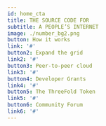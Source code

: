 ```yaml
---
id: home_cta
title: THE SOURCE CODE FOR 
subtitle: A PEOPLE’S INTERNET
image: ./number_bg2.png
button: How it works
link: '#'
button2: Expand the grid
link2: '#'
button3: Peer-to-peer cloud
link3: '#'
button4: Developer Grants
link4: '#'
button5: The ThreeFold Token
link5: '#'
button6: Community Forum
link6: '#'
---
```

